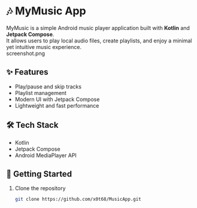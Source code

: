 # 🎶 MyMusic App  

MyMusic is a simple Android music player application built with **Kotlin** and **Jetpack Compose**.  
It allows users to play local audio files, create playlists, and enjoy a minimal yet intuitive music experience.  
screenshot.png
## ✨ Features
- Play/pause and skip tracks  
- Playlist management  
- Modern UI with Jetpack Compose  
- Lightweight and fast performance  

## 🛠️ Tech Stack
- Kotlin  
- Jetpack Compose  
- Android MediaPlayer API  

## 🚀 Getting Started
1. Clone the repository  
   ```bash
   git clone https://github.com/x0t68/MusicApp.git
